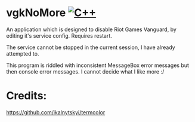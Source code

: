 # vgkNoMore [![C++](https://img.shields.io/badge/language-C%2B%2B-%23f34b7d.svg)](https://en.wikipedia.org/wiki/C%2B%2B)
An application which is designed to disable Riot Games Vanguard, by editing it's service config.
Requires restart.

The service cannot be stopped in the current session, I have already attempted to.

This program is riddled with inconsistent MessageBox error messages but then console error messages. I cannot decide what I like more :/

# Credits:
https://github.com/ikalnytskyi/termcolor
